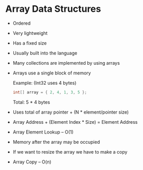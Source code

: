 # Array Data Structures
- Ordered
- Very lightweight
- Has a fixed size
- Usually built into the language
- Many collections are implemented by using arrays
- Arrays use a single block of memory

  Example: (Int32 uses 4 bytes)

  ```csharp
  int[] array = { 2, 4, 1, 3, 5 };
  ```
  Total: 5 * 4 bytes

- Uses total of array pointer + (N * element/pointer size)
- Array Address + (Element Index * Size) = Element Address
- Array Element Lookup – O(1)
- Memory after the array may be occupied
- If we want to resize the array we have to make a copy
- Array Copy – O(n)

